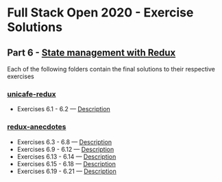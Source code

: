 # Full Stack Open 2020 - Exercise Solutions

## Part 6 - [State management with Redux](https://fullstackopen.com/en/part6)

Each of the following folders contain the final solutions to their respective exercises

### [unicafe-redux](https://github.com/LulalaP/full-stack-open-2020/tree/master/part6/unicafe-redux)

- Exercises 6.1 - 6.2 — [Description](https://fullstackopen.com/en/part6/flux_architecture_and_redux#exercises-6-1-6-2)

### [redux-anecdotes](https://github.com/LulalaP/full-stack-open-2020/tree/master/part6/redux-anecdotes)

- Exercises 6.3 - 6.8 — [Description](https://fullstackopen.com/en/part6/flux_architecture_and_redux#exercises-6-3-6-8)
- Exercises 6.9 - 6.12 — [Description](https://fullstackopen.com/en/part6/many_reducers#exercises-6-9-6-12)
- Exercises 6.13 - 6.14 — [Description](https://fullstackopen.com/en/part6/communicating_with_server_in_a_redux_application#exercises-6-13-6-14)
- Exercises 6.15 - 6.18 — [Description](https://fullstackopen.com/en/part6/communicating_with_server_in_a_redux_application#exercises-6-15-6-18)
- Exercises 6.19 - 6.21 — [Description](https://fullstackopen.com/en/part6/connect#exercises-6-19-6-21)
